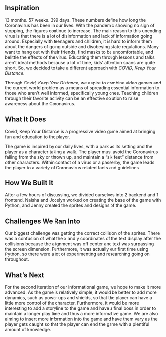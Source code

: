 ## **Inspiration**

13 months. 57 weeks. 399 days. These numbers define how long the Coronavirus has been in our lives. 
With the pandemic showing no sign of stopping, the figures continue to increase. The main reason to this unending virus is that there is a lot of disinformation and lack of information going around. 
Especially with teenagers and children, it is hard to inform them about the dangers of going outside and disobeying state regulations. Many want to hang out with their friends, find masks to be uncomfortable, and belittle the effects of the virus. 
Educating them through lessons and talks aren’t ideal methods because a lot of time, kids’ attention spans are quite short. So, we decided to take a different approach with *COVID, Keep Your Distance*.

Through *Covid, Keep Your Distance*, we aspire to combine video games and the current world problem as a means of spreading essential information to those who aren’t well informed, specifically young ones. 
Teaching children through their favorite activity can be an effective solution to raise awareness about the Coronavirus. 


## **What It Does**

Covid, Keep Your Distance is a progressive video game aimed at bringing fun and education to the player. 

The game is inspired by our daily lives, with a park as its setting and the player as a character taking a walk. 
The player must avoid the Coronavirus falling from the sky or thrown up, and maintain a “six feet” distance from other characters. Within contact of a virus or a passerby, the game leads the player to a variety of Coronavirus related facts and guidelines.

## **How We Built It**

After a few hours of discussing, we divided ourselves into 2 backend and 1 frontend. 
Naisha and Jocelyn worked on creating the base of the game with Python, and Jenny created the sprites and designs of the game.

## **Challenges We Ran Into**

Our biggest challenge was getting the correct collision of the sprites. There was a confusion of what the x and y coordinates of the text display after the collisions because the alignment was off center and text was surpassing the screen dimension. 
Furthermore, it was actually our first time using Python, so there were a lot of experimenting and researching going on throughout. 

## **What’s Next**
For the second iteration of our informational game, we hope to make it more advanced. As the game is relatively simple, it would be better to add more dynamics, such as power ups and shields, so that the player can have a little more control of the character. 
Furthermore, it would be more interesting to add a storyline to the game and have a final boss in order to maintain a longer play time and thus a more informative game. 
We are also aiming to insert more information into the game and have them vary as the player gets caught so that the player can end the game with a plentiful amount of knowledge. 
